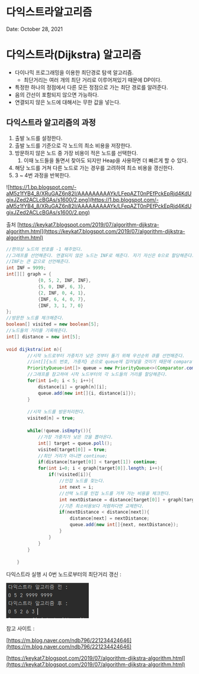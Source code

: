 # 다익스트라알고리즘

Date: October 28, 2021

# 다익스트라(Dijkstra) 알고리즘

- 다이나믹 프로그래밍을 이용한 최단경로 탐색 알고리즘.
    - 최단거리는 여러 개의 최단 거리로 이루어져있기 때문에 DP이다.
- 특정한 하나의 정점에서 다른 모든 정점으로 가는 최단 경로를 알려준다.
- 음의 간선이 포함되지 않으면 가능하다.
- 연결되지 않은 노드에 대해서는 무한 값을 넣는다.

## 다익스트라 알고리즘의 과정

1. 출발 노드를 설정한다.
2. 출발 노드를 기준으로 각 노드의 최소 비용을 저장한다.
3. 방문하지 않은 노드 중 가장 비용이 적은 노드를 선택한다.
    1. 이때 노드들을 돌면서 찾아도 되지만 Heap을 사용하면 더 빠르게 할 수 있다.
4. 해당 노드를 거쳐 다른 노드로 가는 경우를 고려하여 최소 비용을 갱신한다.
5. 3 ~ 4번 과정을 반복한다.

![https://1.bp.blogspot.com/-aM5z1fYB4_8/XRuGAZ6n82I/AAAAAAAAAYk/LFepAZT0nPEfPckEpRjd4KdUgixJZed2ACLcBGAs/s1600/2.png](https://1.bp.blogspot.com/-aM5z1fYB4_8/XRuGAZ6n82I/AAAAAAAAAYk/LFepAZT0nPEfPckEpRjd4KdUgixJZed2ACLcBGAs/s1600/2.png)

출처 [https://keykat7.blogspot.com/2019/07/algorithm-dijkstra-algorithm.html](https://keykat7.blogspot.com/2019/07/algorithm-dijkstra-algorithm.html)

```java
//편의상 노드의 번호를 -1 해주었다.
//그래프를 선언해준다. 연결되지 않은 노드는 INF로 해준다. 자기 자신은 0으로 할당해준다.
//INF는 큰 값으로 선언해준다.
int INF = 9999;
int[][] graph = {
            {0, 5, 2, INF, INF},
            {5, 0, INF, 6, 3},
            {2, INF, 0, 4, 1},
            {INF, 6, 4, 0, 7},
            {INF, 3, 1, 7, 0}
};
//방문한 노드를 체크해준다.
boolean[] visited = new boolean[5];
//노드들의 거리를 기록해준다.
int[] distance = new int[5];

void dijkstra(int n){
        //시작 노드로부터 가중치가 낮은 것부터 돌기 위해 우선순위 큐를 선언해준다.
        //int[]{노드 번호, 가중치} 순으로 queue에 집어넣을 것이기 때문에 comparator을 통해 우선순위를 조정해주었다.
        PriorityQueue<int[]> queue = new PriorityQueue<>(Comparator.comparingInt(o -> o[1]));
        //그래프를 참고하여 시작 노드부터의 각 노드들의 거리를 할당해준다.
        for(int i=0; i < 5; i++){
            distance[i] = graph[n][i];
            queue.add(new int[]{i, distance[i]});
        }

        //시작 노드를 방문처리한다.
        visited[n] = true;

        while(!queue.isEmpty()){
            //가장 가중치가 낮은 것을 뽑아온다.
            int[] target = queue.poll();
            visited[target[0]] = true;
            //최단 거리가 아니면 continue;
            if(distance[target[0]] < target[1]) continue;
            for(int i=0; i < graph[target[0]].length; i++){
                if(!visited[i]){
                    //인접 노드를 찾는다.
                    int next = i;
                    //선택 노드를 인접 노드를 거쳐 가는 비용을 체크한다.
                    int nextDistance = distance[target[0]] + graph[target[0]][i];
                    //기존 최소비용보다 저렴하다면 교체한다.
                    if(nextDistance < distance[next]){
                        distance[next] = nextDistance;
                        queue.add(new int[]{next, nextDistance});
                    }
                }
            }
        }

    }
```

다익스트라 실행 시 0번 노드로부터의 최단거리 갱신 :

![캡처.PNG](다익스트라알고리즘/캡처.png)

참고 사이트 :

[https://m.blog.naver.com/ndb796/221234424646](https://m.blog.naver.com/ndb796/221234424646)

[https://keykat7.blogspot.com/2019/07/algorithm-dijkstra-algorithm.html](https://keykat7.blogspot.com/2019/07/algorithm-dijkstra-algorithm.html)